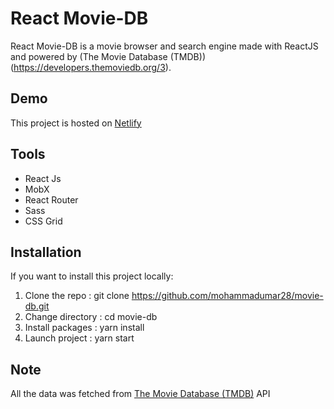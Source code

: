 # React Movie-DB

React Movie-DB is a movie browser and search engine made with ReactJS and powered by (The Movie Database (TMDB))(https://developers.themoviedb.org/3).

## Demo 

This project is hosted on [Netlify](https://youthful-lewin-21e201.netlify.com/)

## Tools

* React Js
* MobX
* React Router
* Sass
* CSS Grid

## Installation

If you want to install this project locally:

1. Clone the repo : git clone https://github.com/mohammadumar28/movie-db.git
2. Change directory : cd movie-db
3. Install packages : yarn install
4. Launch project : yarn start

## Note

All the data was fetched from [The Movie Database (TMDB)](https://developers.themoviedb.org/3) API
